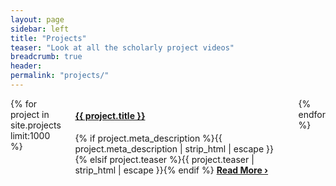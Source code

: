 ```yaml
---
layout: page
sidebar: left
title: "Projects"
teaser: "Look at all the scholarly project videos"
breadcrumb: true
header:
permalink: "projects/"
---
```

<div class="row">
	<div class="small-8 columns t30">
			{% for project in site.projects limit:1000 %}
				<div id="project_{{ project.identifier }}" class="content">
                    <h4><a href="{{ site.url }}{{ site.baseurl }}{{ project.url }}">{{ project.title }}</a></h4>
					{% if project.meta_description %}{{ project.meta_description | strip_html | escape }}{% elsif project.teaser %}{{ project.teaser | strip_html | escape }}{% endif %}
					<a href="{{ site.url }}{{ site.baseurl }}{{ project.url }}" title="Read {{ project.title | escape_once }}"><strong>Read More&nbsp;›</strong></a><br><br>
				</div>
			{% endfor %}
	</div><!-- /.small-8 small-offset-2.columns -->
</div><!-- /.row -->
